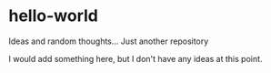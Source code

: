 # hello-world
Ideas and random thoughts... Just another repository

I would add something here, but I don't have any ideas at this point.
